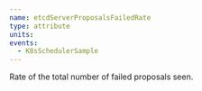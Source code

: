 ```yaml
---
name: etcdServerProposalsFailedRate
type: attribute
units: 
events:
  - K8sSchedulerSample
---
```


Rate of the total number of failed proposals seen.
